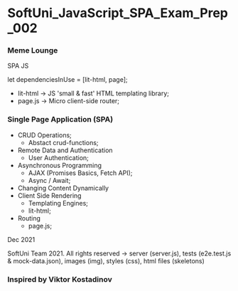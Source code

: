 # SoftUni_JavaScript_SPA_Exam_Prep_002
### Meme Lounge
SPA JS 

let dependenciesInUse = [lit-html, page];
- lit-html -> JS 'small & fast' HTML templating library;
- page.js -> Micro client-side router;

### Single Page Application (SPA)
- CRUD Operations;
  - Abstact crud-functions;
- Remote Data and Authentication
  - User Authentication;
- Asynchronous Programming
  - AJAX (Promises Basics, Fetch API);
  - Async / Await;
- Changing Content Dynamically
- Client Side Rendering
  - Templating Engines;
  - lit-html;
- Routing
  - page.js;

Dec 2021

SoftUni Team 2021. All rights reserved -> server (server.js), tests (e2e.test.js & mock-data.json), images (img), styles (css), html files (skeletons)


### Inspired by Viktor Kostadinov
